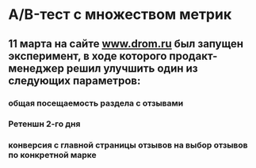 # A/B-тест с множеством метрик
## 11 марта на сайте www.drom.ru был запущен эксперимент, в ходе которого продакт-менеджер решил улучшить один из следующих параметров: 
### общая посещаемость раздела с отзывами
### Ретеншн 2-го дня 
### конверсия с главной страницы отзывов на выбор отзывов по конкретной марке

